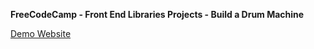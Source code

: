 **FreeCodeCamp - Front End Libraries Projects - Build a Drum Machine**

[Demo Website](https://ke-liang-liu.github.io/fcc-drum-machine/)
